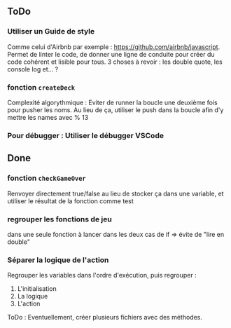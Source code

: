 ## ToDo
### Utiliser un Guide de style
Comme celui d'Airbnb par exemple : https://github.com/airbnb/javascript.
Permet de linter le code, de donner une ligne de conduite pour créer du code cohérent et lisible pour tous. 
3 choses à revoir : les double quote, les console log et... ? 

### fonction ```createDeck```
Complexité algorythmique : Eviter de runner la boucle une deuxième fois pour pusher les noms. 
Au lieu de ça, utiliser le push dans la boucle afin d'y mettre les names avec % 13

### Pour débugger : Utiliser le débugger VSCode


## Done
### fonction ```checkGameOver```
Renvoyer directement true/false au lieu de stocker ça dans une variable, et utiliser le résultat de la fonction comme test 

### regrouper les fonctions de jeu
dans une seule fonction à lancer dans les deux cas de if => évite de "lire en double"

### Séparer la logique de l'action 
Regrouper les variables dans l'ordre d'exécution, puis regrouper : 
1. L'initialisation
2. La logique 
3. L'action 

ToDo : Eventuellement, créer plusieurs fichiers avec des méthodes.

